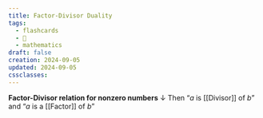 ```yaml
---
title: Factor-Divisor Duality
tags:
  - flashcards
  - 🌱
  - mathematics
draft: false
creation: 2024-09-05
updated: 2024-09-05
cssclasses: 
---
```

**Factor-Divisor relation for nonzero numbers**
↓
Then “$a$ is [[Divisor]] of $b$” and “$a$ is a [[Factor]] of $b$”
<!--SR:!2024-12-20,4,170-->
